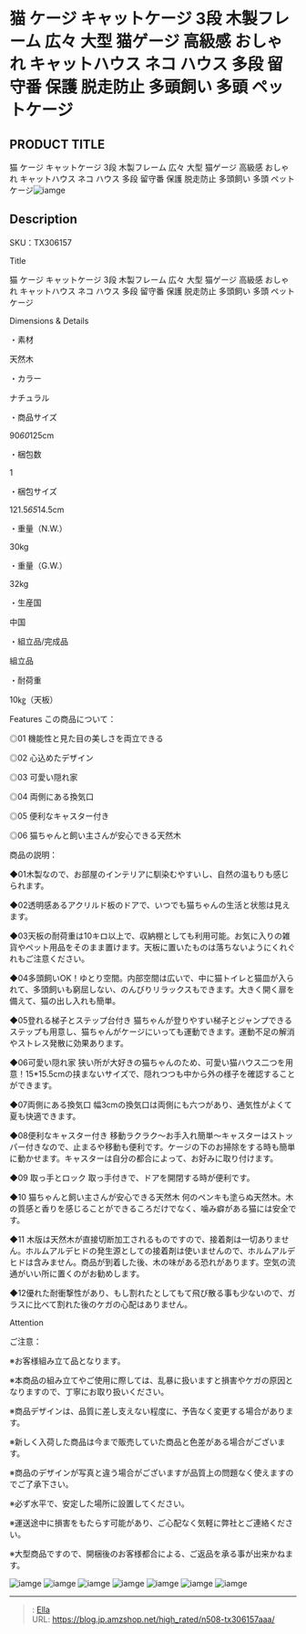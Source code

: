 # 猫 ケージ キャットケージ 3段 木製フレーム 広々 大型 猫ゲージ 高級感 おしゃれ キャットハウス ネコ ハウス 多段 留守番 保護 脱走防止 多頭飼い 多頭 ペットケージ


## PRODUCT TITLE 

猫 ケージ キャットケージ 3段 木製フレーム 広々 大型 猫ゲージ 高級感 おしゃれ キャットハウス ネコ ハウス 多段 留守番 保護 脱走防止 多頭飼い 多頭 ペットケージ![iamge](https://b2bfiles1.gigab2b.cn/image/wkseller/304/20230523_c4a8fbb8b7f1e9e47a9d629420494271.jpg)

## Description

SKU：TX306157

Title

猫 ケージ キャットケージ 3段 木製フレーム 広々 大型 猫ゲージ 高級感 おしゃれ キャットハウス ネコ ハウス 多段 留守番 保護 脱走防止 多頭飼い 多頭 ペットケージ

Dimensions &amp; Details



・素材

天然木

・カラー

ナチュラル

・商品サイズ

90*60*125cm

・梱包数

1

・梱包サイズ

121.5*65*14.5cm

・重量（N.W.）

30kg

・重量（G.W.）

32kg

・生産国

中国

・組立品/完成品

組立品

・耐荷重

10㎏（天板）



Features
この商品について：

◎01 機能性と見た目の美しさを両立できる

◎02 心込めたデザイン

◎03 可愛い隠れ家

◎04 両側にある換気口

◎05 便利なキャスター付き

◎06 猫ちゃんと飼い主さんが安心できる天然木



商品の説明：

◆01木製なので、お部屋のインテリアに馴染むやすいし、自然の温もりも感じられます。



◆02透明感あるアクリルド板のドアで、いつでも猫ちゃんの生活と状態は見えます。



◆03天板の耐荷重は10キロ以上で、収納棚としても利用可能。お気に入りの雑貨やペット用品をそのまま置けます。天板に置いたものは落ちないようにくれぐれもご注意ください。



◆04多頭飼いOK！ゆとり空間。内部空間は広いで、中に猫トイレと猫皿が入られて、多頭飼いも窮屈しない、のんびりリラックスもできます。大きく開く扉を備えて、猫の出し入れも簡単。



◆05登れる梯子とステップ台付き 猫ちゃんが登りやすい梯子とジャンプできるステップも用意し、猫ちゃんがケージにいっても運動できます。運動不足の解消やストレス発散に効果あります。



◆06可愛い隠れ家 狭い所が大好きの猫ちゃんのため、可愛い猫ハウス二つを用意！15*15.5cmの挟まないサイズで、隠れつつも中から外の様子を確認することができます。



◆07両側にある換気口 幅3cmの換気口は両側にも六つがあり、通気性がよくて夏も快適できます。



◆08便利なキャスター付き 移動ラクラク～お手入れ簡単～キャスターはストッパー付きなので、止まるや移動も便利です。ケージの下のお掃除をする時も簡単に動かせます。キャスターは自分の都合によって、お好みに取り付けます。



◆09 取っ手とロック 取っ手付きで、ドアを開閉する時が便利です。



◆10 猫ちゃんと飼い主さんが安心できる天然木 何のペンキも塗らぬ天然木。木の質感と香りを感じることができるころだけでなく、噛み癖がある猫には安全です。



◆11 木版は天然木が直接切断加工されるものですので、接着剤は一切ありません。ホルムアルデヒドの発生源としての接着剤は使いませんので、ホルムアルデヒドは含みません。商品が到着した後、木の味がある恐れがあります。空気の流通がいい所に置くのがお勧めします。

◆12優れた耐衝撃性があり、もし割れたとしてもて飛び散る事も少ないので、ガラスに比べて割れた後のケガの心配はありません。



Attention



ご注意：

※お客様組み立て品となります。

※本商品の組み立てやご使用に際しては、乱暴に扱いますと損害やケガの原因となりますので、丁寧にお取り扱いください。

※商品デザインは、品質に差し支えない程度に、予告なく変更する場合があります。

※新しく入荷した商品は今まで販売していた商品と色差がある場合がございます。

※商品のデザインが写真と違う場合がございますが品質上の問題なく使えますのでご了承下さい。

※必ず水平で、安定した場所に設置してください。

※運送途中に損害をもたらす可能があり、ご心配なく気軽に弊社とご連絡ください。

※大型商品ですので、開梱後のお客様都合による、ご返品を承る事が出来かねます。









![iamge](https://b2bfiles1.gigab2b.cn/image/wkseller/304/20230523_ecea092c637b6c8e0d4d161dbd90c9ba.jpg)
![iamge](https://b2bfiles1.gigab2b.cn/image/wkseller/304/20230523_4da87516a0f57f53417399406ab0ef8d.jpg)
![iamge](https://b2bfiles1.gigab2b.cn/image/wkseller/304/20230523_db8987b44ec05ac0509bb32eb0fee92c.jpg)
![iamge](https://b2bfiles1.gigab2b.cn/image/wkseller/304/20230523_52df9c0008997947e890a732c8127ed1.jpg)
![iamge](https://b2bfiles1.gigab2b.cn/image/wkseller/304/20230523_7838b578db2a1e691a8801022394ce79.jpg)
![iamge](https://b2bfiles1.gigab2b.cn/image/wkseller/304/20230523_ab6e054499cc8a6a48951c0d79a2bb66.jpg)
![iamge](https://b2bfiles1.gigab2b.cn/image/wkseller/304/20230523_681196ca43b89baf29887bf64c4762c7.jpg)


---

> : [Ella](https://blog.jp.amzshop.net/)  
> URL: https://blog.jp.amzshop.net/high_rated/n508-tx306157aaa/  

